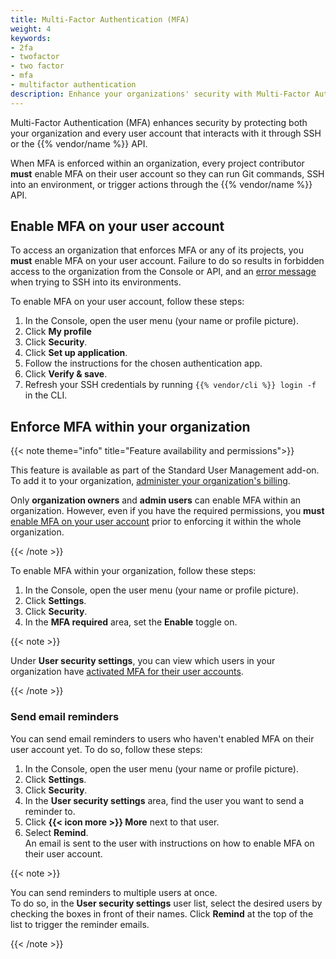 ```yaml
---
title: Multi-Factor Authentication (MFA)
weight: 4
keywords: 
- 2fa
- twofactor
- two factor
- mfa
- multifactor authentication
description: Enhance your organizations' security with Multi-Factor Authentication (MFA).
---
```


Multi-Factor Authentication (MFA) enhances security by protecting both your organization and every user account that interacts with it
through SSH or the {{% vendor/name %}} API.

When MFA is enforced within an organization, every project contributor **must** enable MFA on their user account so they can run Git commands,
SSH into an environment, or trigger actions through the {{% vendor/name %}} API.

## Enable MFA on your user account

To access an organization that enforces MFA or any of its projects,
you **must** enable MFA on your user account.
Failure to do so results in forbidden access to the organization from the Console or API,
and an [error message](/development/ssh/troubleshoot-ssh.md#mfa-related-error-message) when trying to SSH into its environments.

To enable MFA on your user account, follow these steps:

1.  In the Console, open the user menu (your name or profile picture).
2.  Click **My profile**
3.  Click **Security**.
4.  Click **Set up application**.
5.  Follow the instructions for the chosen authentication app.
6.  Click **Verify & save**.
7.  Refresh your SSH credentials by running `{{% vendor/cli %}} login -f` in the CLI.

## Enforce MFA within your organization

{{< note theme="info" title="Feature availability and permissions">}}

This feature is available as part of the Standard User Management add-on.
To add it to your organization, [administer your organization's billing](/administration/billing/billing-admin).

Only **organization owners** and **admin users** can enable MFA within an organization.
However, even if you have the required permissions,
you **must** [enable MFA on your user account](#enable-mfa-on-your-user-account) prior to enforcing it within the whole organization.

{{< /note >}}

To enable MFA within your organization, follow these steps:

1.  In the Console, open the user menu (your name or profile picture).
2.  Click **Settings**.
3.  Click **Security**.
4.  In the **MFA required** area, set the **Enable** toggle on.

{{< note >}}

Under **User security settings**, you can view which users in your organization have [activated MFA for their user accounts](#enable-mfa-on-your-user-account).

{{< /note >}}

### Send email reminders

You can send email reminders to users who haven't enabled MFA on their user account yet.
To do so, follow these steps:

1.  In the Console, open the user menu (your name or profile picture).
2.  Click **Settings**.
3.  Click **Security**.
4.  In the **User security settings** area, find the user you want to send a reminder to.
5.  Click **{{< icon more >}} More** next to that user.
6.  Select **Remind**.</br>
    An email is sent to the user with instructions on how to enable MFA on their user account.

{{< note >}}

You can send reminders to multiple users at once.</br>
To do so, in the **User security settings** user list,
select the desired users by checking the boxes in front of their names.
Click **Remind** at the top of the list to trigger the reminder emails.

{{< /note >}}
